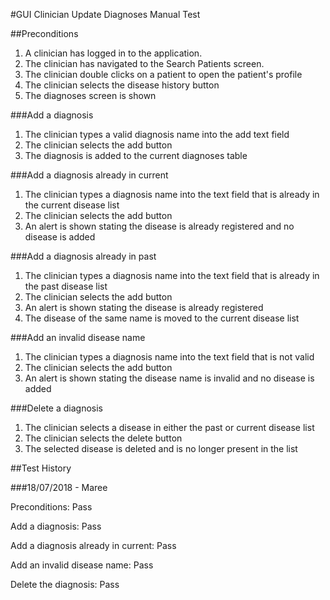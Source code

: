 #GUI Clinician Update Diagnoses Manual Test

##Preconditions

1. A clinician has logged in to the application.
2. The clinician has navigated to the Search Patients screen.
3. The clinician double clicks on a patient to open the patient's profile
4. The clinician selects the disease history button
5. The diagnoses screen is shown

###Add a diagnosis

1. The clinician types a valid diagnosis name into the add text field
2. The clinician selects the add button
3. The diagnosis is added to the current diagnoses table

###Add a diagnosis already in current

1. The clinician types a diagnosis name into the text field that is already in the current disease list
2. The clinician selects the add button
3. An alert is shown stating the disease is already registered and no disease is added

###Add a diagnosis already in past

1. The clinician types a diagnosis name into the text field that is already in the past disease list
2. The clinician selects the add button
3. An alert is shown stating the disease is already registered
4. The disease of the same name is moved to the current disease list

###Add an invalid disease name

1. The clinician types a diagnosis name into the text field that is not valid
2. The clinician selects the add button
3. An alert is shown stating the disease name is invalid and no disease is added

###Delete a diagnosis

1. The clinician selects a disease in either the past or current disease list
2. The clinician selects the delete button
3. The selected disease is deleted and is no longer present in the list


##Test History

###18/07/2018 - Maree

Preconditions: Pass

Add a diagnosis: Pass

Add a diagnosis already in current: Pass

Add an invalid disease name: Pass

Delete the diagnosis: Pass